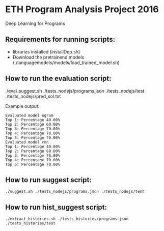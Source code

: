 # ETH Program Analysis Project 2016
Deep Learning for Programs

## Requirements for running scripts:
* libraries installed (installDep.sh)
* Download the pretrainend models (./languagemodels/models/load_trained_model.sh) 

## How to run the evaluation script:
./eval_suggest.sh ./tests_nodejs/programs.json ./tests_nodejs/test ./tests_nodejs/pred_sol.txt

Example output:
```
Evaluated model ngram
Top 1: Percentage 40.00%
Top 2: Percentage 60.00%
Top 3: Percentage 70.00%
Top 4: Percentage 70.00%
Top 5: Percentage 70.00%
Evaluated model rnn
Top 1: Percentage 40.00%
Top 2: Percentage 60.00%
Top 3: Percentage 70.00%
Top 4: Percentage 70.00%
Top 5: Percentage 70.00%
```

## How to run suggest script:
```
./suggest.sh ./tests_nodejs/programs.json ./tests_nodejs/test
```

## How to run hist_suggest script:
```
./extract_histories.sh ./tests_histories/programs.json ./tests_histories/test
```
